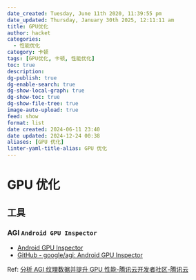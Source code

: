 ```yaml
---
date_created: Tuesday, June 11th 2020, 11:39:55 pm
date_updated: Thursday, January 30th 2025, 12:11:11 am
title: GPU优化
author: hacket
categories:
  - 性能优化
category: 卡顿
tags: [GPU优化, 卡顿, 性能优化]
toc: true
description: 
dg-publish: true
dg-enable-search: true
dg-show-local-graph: true
dg-show-toc: true
dg-show-file-tree: true
image-auto-upload: true
feed: show
format: list
date created: 2024-06-11 23:40
date updated: 2024-12-24 00:38
aliases: [GPU 优化]
linter-yaml-title-alias: GPU 优化
---
```


# GPU 优化

## 工具

### AGI `Android GPU Inspector`

- [Android GPU Inspector](https://gpuinspector.dev/)
- [GitHub - google/agi: Android GPU Inspector](https://github.com/google/agi)

Ref: [分析 AGI 纹理数据并提升 GPU 性能-腾讯云开发者社区-腾讯云](https://cloud.tencent.com/developer/article/1787088)
